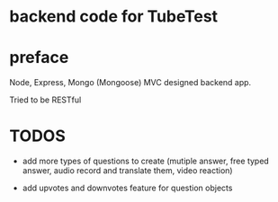 # backend code for TubeTest

# preface

Node, Express, Mongo (Mongoose) MVC designed backend app.

Tried to be RESTful

# TODOS

* add more types of questions to create (mutiple answer, free typed answer, audio record and translate them, video reaction)

* add upvotes and downvotes feature for question objects